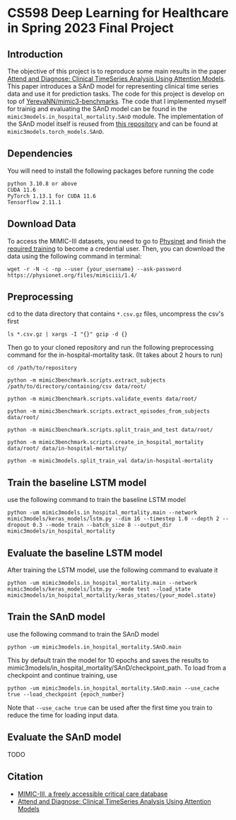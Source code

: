 # CS598 Deep Learning for Healthcare in Spring 2023 Final Project
## Introduction
The objective of this project is to reproduce some main results in the paper [Attend and Diagnose: Clinical TimeSeries Analysis Using Attention Models](https://arxiv.org/abs/1711.03905). This paper introduces a SAnD model for representing clinical time series data and use it for prediction tasks. The code for this project is develop on top of [YerevaNN/mimic3-benchmarks](https://github.com/YerevaNN/mimic3-benchmarks). The code that I implemented myself for trainig and evaluating the SAnD model can be found in the `mimic3models.in_hospital_mortality.SAnD` module. The implementation of the SAnD model itself is reused from [this repository](https://github.com/khirotaka/SAnD) and can be found at `mimic3models.torch_models.SAnD`.

## Dependencies
You will need to install the following packages before running the code
```
python 3.10.8 or above
CUDA 11.6
PyTorch 1.13.1 for CUDA 11.6
Tensorflow 2.11.1
```

## Download Data

To access the MIMIC-III datasets, you need to go to [Physinet](https://physionet.org/content/mimiciii/1.4/) and finish the [required training](https://physionet.org/about/citi-course/) to become a credential user. Then, you can download the data using the following command in terminal:
```
wget -r -N -c -np --user {your_username} --ask-password https://physionet.org/files/mimiciii/1.4/
```

## Preprocessing
cd to the data directory that contains `*.csv.gz` files, uncompress the csv's first
```
ls *.csv.gz | xargs -I "{}" gzip -d {}
```
Then go to your cloned repository and run the following preprocessing command for the in-hospital-mortality task. (It takes about 2 hours to run)
```
cd /path/to/repository

python -m mimic3benchmark.scripts.extract_subjects /path/to/directory/containing/csv data/root/

python -m mimic3benchmark.scripts.validate_events data/root/

python -m mimic3benchmark.scripts.extract_episodes_from_subjects data/root/

python -m mimic3benchmark.scripts.split_train_and_test data/root/

python -m mimic3benchmark.scripts.create_in_hospital_mortality data/root/ data/in-hospital-mortality/

python -m mimic3models.split_train_val data/in-hospital-mortality
```
## Train the baseline LSTM model
use the following command to train the baseline LSTM model
```
python -um mimic3models.in_hospital_mortality.main --network mimic3models/keras_models/lstm.py --dim 16 --timestep 1.0 --depth 2 --dropout 0.3 --mode train --batch_size 8 --output_dir mimic3models/in_hospital_mortality
```

## Evaluate the baseline LSTM model
After training the LSTM model, use the following command to evaluate it
```
python -um mimic3models.in_hospital_mortality.main --network mimic3models/keras_models/lstm.py --mode test --load_state  mimic3models/in_hospital_mortality/keras_states/{your_model.state}
```

## Train the SAnD model
use the following command to train the SAnD model
```
python -um mimic3models.in_hospital_mortality.SAnD.main
```
This by default train the model for 10 epochs and saves the results to mimic3models/in_hospital_mortality/SAnD/checkpoint_path.
To load from a checkpoint and continue training, use
```
python -um mimic3models.in_hospital_mortality.SAnD.main --use_cache true --load_checkpoint {epoch_number}
```
Note that `--use_cache true` can be used after the first time you train to reduce the time for loading input data. 

## Evaluate the SAnD model
TODO

## Citation
- [MIMIC-III, a freely accessible critical care database](https://www.nature.com/articles/sdata201635)
- [Attend and Diagnose: Clinical TimeSeries Analysis Using Attention Models](https://arxiv.org/abs/1711.03905)


